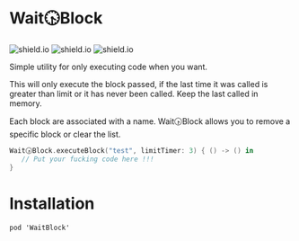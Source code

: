 # Wait🕟Block

![shield.io](https://img.shields.io/cocoapods/v/WaitBlock.svg) ![shield.io](https://img.shields.io/cocoapods/l/WaitBlock.svg) ![shield.io](https://img.shields.io/cocoapods/p/WaitBlock.svg)

Simple utility for only executing code when you want.

This will only execute the block passed, if the last time it was called is greater than limit or it has never been called. Keep the last called in memory.

Each block are associated with a name. Wait🕟Block allows you to remove a specific block or clear the list.

```Swift
Wait🕟Block.executeBlock("test", limitTimer: 3) { () -> () in
   // Put your fucking code here !!!
}
```

Installation
============

```
pod 'WaitBlock'
```
